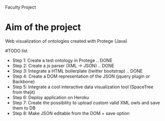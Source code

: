 Faculty Project

Aim of the project
==================

Web visualization of ontologies created with Protege (Java)

#TODO list

* Step 1: Create a test ontology in Protege 				.. DONE
* Step 2: Create a js parser (XML -> JSON)  				.. DONE
* Step 3: Integrate a HTML boilerplate (twitter bootstrap) 	.. DONE
* Step 4: Create a DOM representation of the JSON (jquery plugin or Backbone)
* Step 5: Integrate a cool interactive data visualization tool (SpaceTree from thejit)
* Step 6: Deploy application on Heroku
* Step 7: Create the possibility to upload custom valid XML owls and save them to DB
* Step 8: Make JSON editable from the DOM + save option
